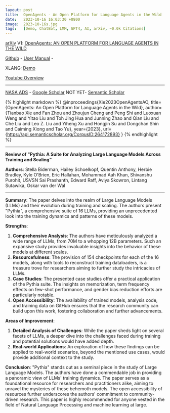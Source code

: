```yaml
---
layout: post
title:  OpenAgents - An Open Platform for Language Agents in the Wild
date:   2023-10-16 16:03:30 +0800
image:  2023-10-16s.jpg
tags:   [Demo, ChatBot, LMM, GPT4, AI, arXiv, ~0.0k Citations]
---
```


[arXiv](https://arxiv.org/abs/2310.10634) V1: [OpenAgents: AN OPEN PLATFORM FOR LANGUAGE AGENTS IN THE WILD](https://arxiv.org/pdf/2310.10634.pdf)

[Github](https://github.com/xlang-ai/OpenAgents) - 
[User Manual](https://docs.xlang.ai/user-manual/overview) - 


XLANG: [Demo](https://chat.xlang.ai)

[Youtube Overview](https://www.youtube.com/watch?v=Jtfo_4m4GVE)

---
[NASA ADS](https://ui.adsabs.harvard.edu/abs/2023arXiv231010634X/abstract) - 
[Google Scholar](https) NOT YET- 
[Semantic Scholar](https://www.semanticscholar.org/paper/OpenAgents%3A-An-Open-Platform-for-Language-Agents-in-Xie-Zhou/f0227a0500f2875d9af3d62b5afb3bb93c2b4561)

{% highlight markdown %}
@inproceedings{Xie2023OpenAgentsAO,
  title={OpenAgents: An Open Platform for Language Agents in the Wild},
  author={Tianbao Xie and Fan Zhou and Zhoujun Cheng and Peng Shi and Luoxuan Weng and Yitao Liu and Toh Jing Hua and Junning Zhao and Qian Liu and Che Liu and Leo Z. Liu and Yiheng Xu and Hongjin Su and Dongchan Shin and Caiming Xiong and Tao Yu},
  year={2023},
  url={https://api.semanticscholar.org/CorpusID:264172893}
}
{% endhighlight %}

---
**Review of "Pythia: A Suite for Analyzing Large Language Models Across Training and Scaling"**

**Authors**: Stella Biderman, Hailey Schoelkopf, Quentin Anthony, Herbie Bradley, Kyle O'Brien, Eric Hallahan, Mohammad Aah Khan, Shivanshu Purohit, USVSN Sai Prashanth, Edward Raff, Aviya Skowron, Lintang Sutawika, Oskar van der Wal

---

**Summary**:
The paper delves into the realm of Large Language Models (LLMs) and their evolution during training and scaling. The authors present "Pythia", a comprehensive suite of 16 LLMs, providing an unprecedented look into the training dynamics and patterns of these models.

**Strengths**:
1. **Comprehensive Analysis**: The authors have meticulously analyzed a wide range of LLMs, from 70M to a whopping 12B parameters. Such an expansive study provides invaluable insights into the behavior of these models at different scales.
2. **Resourcefulness**: The provision of 154 checkpoints for each of the 16 models, along with tools to reconstruct training dataloaders, is a treasure trove for researchers aiming to further study the intricacies of LLMs.
3. **Case Studies**: The presented case studies offer a practical application of the Pythia suite. The insights on memorization, term frequency effects on few-shot performance, and gender bias reduction efforts are particularly notable.
4. **Open Accessibility**: The availability of trained models, analysis code, and training data on GitHub ensures that the research community can build upon this work, fostering collaboration and further advancements.

**Areas of Improvement**:
1. **Detailed Analysis of Challenges**: While the paper sheds light on several facets of LLMs, a deeper dive into the challenges faced during training and potential solutions would have added depth.
2. **Real-world Applications**: An exploration of how these findings can be applied to real-world scenarios, beyond the mentioned use cases, would provide additional context to the study.

**Conclusion**:
"Pythia" stands out as a seminal piece in the study of Large Language Models. The authors have done a commendable job in providing a panoramic view of LLMs' training dynamics. The paper serves as a foundational resource for researchers and practitioners alike, aiming to unravel the mysteries of these behemoth models. The open accessibility of resources further underscores the authors' commitment to community-driven research. This paper is highly recommended for anyone vested in the field of Natural Language Processing and machine learning at large.
